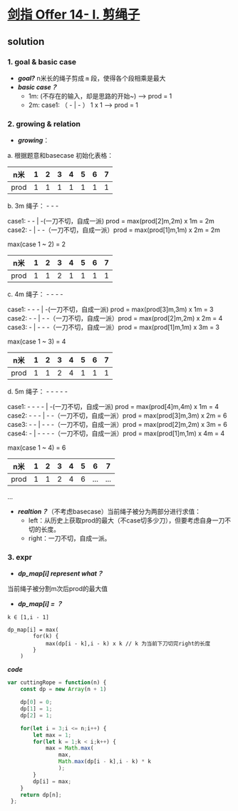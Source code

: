 # [剑指 Offer 14- I. 剪绳子](https://leetcode-cn.com/problems/jian-sheng-zi-lcof/)
## solution 

### 1. goal & basic case

- ***goal?***
n米长的绳子剪成 `m` 段，使得各个段相乘是最大
- ***basic case？***
	- 1m: (不存在的输入，却是思路的开始~) --> prod = 1
	- 2m:  case1: （ - | - ） 1 x 1 --> prod = 1  

### 2. growing & relation 

- ***growing***：

a. 根据题意和basecase 初始化表格：

 | n米  | 1   | 2   | 3   | 4   | 5   | 6   | 7   |
 | ---- | --- | --- | --- | --- | --- | --- | --- |
 | prod | 1   | 1   | 1   | 1   | 1   | 1   | 1   |

b. 3m 绳子： - - - 

case1:  - - | -(一刀不切，自成一派)  prod = max(prod[2]m,2m) x 1m  = 2m
case2:  - | - -（一刀不切，自成一派）prod = max(prod[1]m,1m) x 2m = 2m

max(case 1 ~ 2) = 2

 | n米  | 1   | 2   | 3   | 4   | 5   | 6   | 7   |
 | ---- | --- | --- | --- | --- | --- | --- | --- |
 | prod | 1   | 1   | 2   | 1   | 1   | 1   | 1   |

c. 4m 绳子： - - - -

case1:  - - - | -(一刀不切，自成一派)  prod = max(prod[3]m,3m) x 1m  = 3
case2:  - - | - -（一刀不切，自成一派）prod = max(prod[2]m,2m) x 2m = 4
case3:  -  | - - -（一刀不切，自成一派）prod = max(prod[1]m,1m) x 3m = 3

max(case 1 ~ 3) = 4

 | n米  | 1   | 2   | 3   | 4   | 5   | 6   | 7   |
 | ---- | --- | --- | --- | --- | --- | --- | --- |
 | prod | 1   | 1   | 2   | 4   | 1   | 1   | 1   |


d. 5m 绳子： - - - - -

case1:  - - - - | -(一刀不切，自成一派)  prod = max(prod[4]m,4m) x 1m  = 4
case2:  - - - | - -（一刀不切，自成一派）prod = max(prod[3]m,3m) x 2m = 6
case3:  - -  | - - -（一刀不切，自成一派）prod = max(prod[2]m,2m) x 3m = 6
case4:  -   | - - - -（一刀不切，自成一派）prod = max(prod[1]m,1m) x 4m = 4

max(case 1 ~ 4) = 6

 | n米  | 1   | 2   | 3   | 4   | 5   | 6   | 7   |
 | ---- | --- | --- | --- | --- | --- | --- | --- |
 | prod | 1   | 1   | 2   | 4   | 6   | ... | ... |

...

- ***realtion？***（不考虑basecase）当前绳子被分为两部分进行求值：
	- left：从历史上获取prod的最大（不case切多少刀），但要考虑自身一刀不切的长度。
	- right：一刀不切，自成一派。

### 3. expr

- ***dp_map[i] represent what？***

当前绳子被分割m次后prod的最大值

- ***dp_map[i] = ？***

```
k ∈ [1,i - 1]

dp_map[i] = max(
		for(k) {
		 	max(dp[i - k],i - k) x k // k 为当前下刀切完right的长度
		}
	)
```

***code***

```js
var cuttingRope = function(n) {
    const dp = new Array(n + 1)

    dp[0] = 0;
    dp[1] = 1;
    dp[2] = 1;

    for(let i = 3;i <= n;i++) {
        let max = 1;
        for(let k = 1;k < i;k++) {
            max = Math.max(
                max,
                Math.max(dp[i - k],i - k) * k
                );
        }
        dp[i] = max;
    }
    return dp[n];
 };
```
